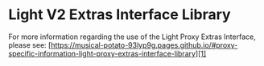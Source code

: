 # Light V2 Extras Interface Library

For more information regarding the use of the Light Proxy Extras Interface, please see: [https://musical-potato-93lyp9g.pages.github.io/#proxy-specific-information-light-proxy-extras-interface-library][1]


[1]:	https://musical-potato-93lyp9g.pages.github.io/#proxy-specific-information-light-proxy-extras-interface-library